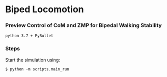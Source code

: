 # Biped Locomotion

### Preview Control of CoM and ZMP for Bipedal Walking Stability

`python 3.7 + PyBullet`

### Steps
Start the simulation using:

    $ python -m scripts.main_run
